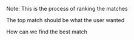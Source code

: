 <!-- .slide: data-background="content/images/070-010-ranking.jpg" -->

Note:
This is the process of ranking the matches

The top match should be what the user wanted

How can we find the best match
